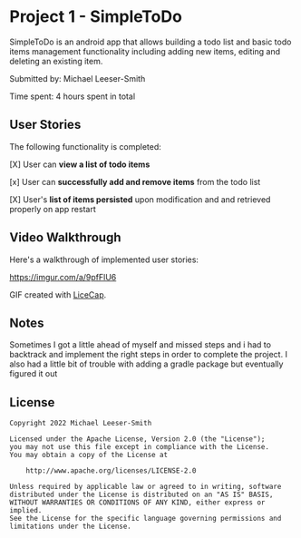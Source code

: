 # Project 1 - SimpleToDo

SimpleToDo is an android app that allows building a todo list and basic todo items management functionality including adding new items, editing and deleting an existing item.

Submitted by: Michael Leeser-Smith

Time spent: 4 hours spent in total

## User Stories

The following functionality is completed:

[X] User can **view a list of todo items**

[x] User can **successfully add and remove items** from the todo list

[X] User's **list of items persisted** upon modification and and retrieved properly on app restart


## Video Walkthrough

Here's a walkthrough of implemented user stories:

https://imgur.com/a/9pfFlU6

GIF created with [LiceCap](http://www.cockos.com/licecap/).

## Notes

Sometimes I got a little ahead of myself and missed steps and i had to backtrack and implement the right steps in order to complete the project. I also had a little bit of trouble with adding a gradle package but eventually figured it out

## License

    Copyright 2022 Michael Leeser-Smith

    Licensed under the Apache License, Version 2.0 (the "License");
    you may not use this file except in compliance with the License.
    You may obtain a copy of the License at

        http://www.apache.org/licenses/LICENSE-2.0

    Unless required by applicable law or agreed to in writing, software
    distributed under the License is distributed on an "AS IS" BASIS,
    WITHOUT WARRANTIES OR CONDITIONS OF ANY KIND, either express or implied.
    See the License for the specific language governing permissions and
    limitations under the License.
